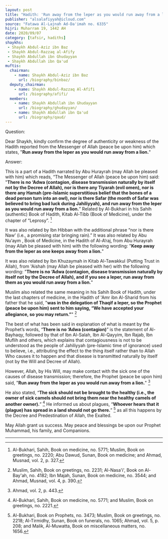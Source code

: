 ```yaml
---
layout: post
title: "Hadith: 'Run away from the leper as you would run away from a lion'"
publisher: "alsalafiyyah@icloud.com"
source: "Fatawa Al-Lajnah Ad-Da'imah no. 6335"
hijri: Muharram 19, 1442 AH
date: 2020/09/07
category: [tafsir, hadiths]
shaykhs: 
 - Shaykh Abdul-Aziz ibn Baz
 - Shaykh Abdul-Razzaq al-Afify
 - Shaykh Abdullah ibn Ghudayyan
 - Shaykh Abdullah ibn Qa'ud
muftis:
  chairman: 
    - name: Shaykh Abdul-Aziz ibn Baz
      url: /biography/binbaz/
  deputy_chairman:
    - name: Shaykh Abdul-Razzaq Al-Afifi
      url: /biography/afifi/
  members: 
    - name: Shaykh Abdullah ibn Ghudayyan
      url: /biography/ghudayyan/
    - name: Shaykh Abdullah ibn Qa'ud
      url: /biography/qaud/
---
```


Question:

Dear Shaykh, kindly confirm the degree of authenticity or weakness of the Hadith reported from the Messenger of Allah (peace be upon him) which states, "**Run away from the leper as you would run away from a lion.**"

Answer:

This is a part of a Hadith narrated by Abu Hurayrah (may Allah be pleased with him) which reads, “The Messenger of Allah (peace be upon him) said: "**There is no ‘Adwa (contagion, disease transmission naturally by itself not by the Decree of Allah), nor is there any Tiyarah (evil omen), nor is there any Hamah (pre-Islamic superstitious belief that the bones of a dead person turn into an owl), nor is there Safar (the month of Safar was believed to bring bad luck during Jahiliyyah), and run away from the leper as you would run away from a lion.**” Related by Al-Bukhari in his Sahih (authentic) Book of Hadith, Kitab Al-Tibb (Book of Medicine), under the chapter of “Leprosy”. [^1]

It was also related by Ibn Hibban with the additional phrase “nor is there Naw’ (i.e., a promising star bringing rain).” It was also related by Abu Nu‘aym , Book of Medicine, in the Hadith of Al-A‘raj, from Abu Hurayrah (may Allah be pleased with him) with the following wording: "**Keep away from the leper as one keeps away from a lion.**"

It was also related by Ibn Khuzaymah in Kitab Al-Tawakkul (Putting Trust in Allah), from 'Aishah (may Allah be pleased with her) with the following wording: "**There is no ‘Adwa (contagion, disease transmission naturally by itself not by the Decree of Allah), and if you see a leper, run away from them as you would run away from a lion.**"

Muslim also related the same meaning in his Sahih Book of Hadith, under the last chapters of medicine, in the Hadith of 'Amr ibn Al-Sharid from his father that he said, "**was in the delegation of Thaqif a leper, so the Prophet (peace be upon him) sent to him saying, “We have accepted your allegiance, so you may return.”**" [^2]

The best of what has been said in explanation of what is meant by the Prophet’s words, “**There is no ‘Adwa (contagion)**” is the statement of Al-Bayhaqy, followed by that of Ibn Al-Salah, Ibn Al-Qayyim, Ibn Rajab, Ibn Muflih and others, which explains that contagiousness is not to be understood as the people of Jahiliyyah (pre-Islamic time of ignorance) used to believe, i.e., attributing the effect to the thing itself rather than to Allah Who causes it to happen and that disease is transmitted naturally by itself (not by the Will and Decree of Allah). 

However, Allah, by His Will, may make contact with the sick one of the causes of disease transmission; therefore, the Prophet (peace be upon him) said, "**Run away from the leper as you would run away from a lion.**" [^3] 

He also stated, “**The sick should not be brought to the healthy (i.e., the owner of sick camels should not bring them near the healthy camels of another owner).**” [^4] He informed us about plagues, “**Whoever hears that it (plague) has spread in a land should not go there.**” [^5] as all this happens by the Decree and Predestination of Allah, the Exalted.

May Allah grant us success. May peace and blessings be upon our Prophet Muhammad, his family, and Companions.

---

[^1]: Al-Bukhari, Sahih, Book on medicine, no. 5771; Muslim, Book on greetings, no. 2220; Abu Dawud, Sunan, Book on medicine; and Ahmad, Musnad, vol. 2, p. 327.
[^2]: Muslim, Sahih, Book on greetings, no. 2231; Al-Nasa'i', Book on Al-Bay'ah, no. 4182; Ibn Majah, Sunan, Book on medicine, no. 3544; and Ahmad, Musnad, vol. 4, p. 390.
[^3]: Ahmad, vol. 2, p. 443.
[^4]: Al-Bukhari, Sahih, Book on medicine, no. 5771; and Muslim, Book on greetings, no. 2221.
[^5]: Al-Bukhari, Book on Prophets, no. 3473; Muslim, Book on greetings, no. 2218; Al-Tirmidhy, Sunan, Book on funerals, no. 1065; Ahmad, vol. 5, p. 208; and Malik, Al-Muwatta, Book on miscellaneous matters, no. 1656.
